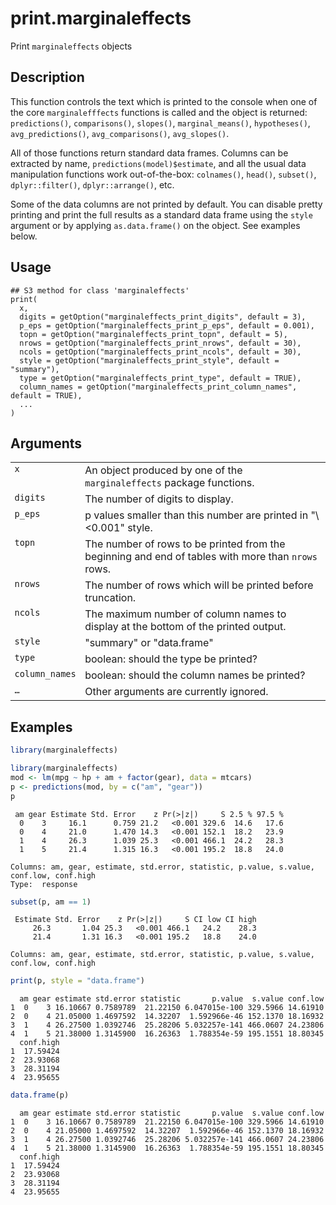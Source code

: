 
# print.marginaleffects

Print <code>marginaleffects</code> objects

## Description

This function controls the text which is printed to the console when one
of the core <code>marginalefffects</code> functions is called and the
object is returned: <code>predictions()</code>,
<code>comparisons()</code>, <code>slopes()</code>,
<code>marginal_means()</code>, <code>hypotheses()</code>,
<code>avg_predictions()</code>, <code>avg_comparisons()</code>,
<code>avg_slopes()</code>.

All of those functions return standard data frames. Columns can be
extracted by name, <code>predictions(model)$estimate</code>, and all the
usual data manipulation functions work out-of-the-box:
<code>colnames()</code>, <code>head()</code>, <code>subset()</code>,
<code>dplyr::filter()</code>, <code>dplyr::arrange()</code>, etc.

Some of the data columns are not printed by default. You can disable
pretty printing and print the full results as a standard data frame
using the <code>style</code> argument or by applying
<code>as.data.frame()</code> on the object. See examples below.

## Usage

<pre><code class='language-R'>## S3 method for class 'marginaleffects'
print(
  x,
  digits = getOption("marginaleffects_print_digits", default = 3),
  p_eps = getOption("marginaleffects_print_p_eps", default = 0.001),
  topn = getOption("marginaleffects_print_topn", default = 5),
  nrows = getOption("marginaleffects_print_nrows", default = 30),
  ncols = getOption("marginaleffects_print_ncols", default = 30),
  style = getOption("marginaleffects_print_style", default = "summary"),
  type = getOption("marginaleffects_print_type", default = TRUE),
  column_names = getOption("marginaleffects_print_column_names", default = TRUE),
  ...
)
</code></pre>

## Arguments

<table>
<tr>
<td style="white-space: nowrap; font-family: monospace; vertical-align: top">
<code id="print.marginaleffects_:_x">x</code>
</td>
<td>
An object produced by one of the <code>marginaleffects</code> package
functions.
</td>
</tr>
<tr>
<td style="white-space: nowrap; font-family: monospace; vertical-align: top">
<code id="print.marginaleffects_:_digits">digits</code>
</td>
<td>
The number of digits to display.
</td>
</tr>
<tr>
<td style="white-space: nowrap; font-family: monospace; vertical-align: top">
<code id="print.marginaleffects_:_p_eps">p_eps</code>
</td>
<td>
p values smaller than this number are printed in "\<0.001" style.
</td>
</tr>
<tr>
<td style="white-space: nowrap; font-family: monospace; vertical-align: top">
<code id="print.marginaleffects_:_topn">topn</code>
</td>
<td>
The number of rows to be printed from the beginning and end of tables
with more than <code>nrows</code> rows.
</td>
</tr>
<tr>
<td style="white-space: nowrap; font-family: monospace; vertical-align: top">
<code id="print.marginaleffects_:_nrows">nrows</code>
</td>
<td>
The number of rows which will be printed before truncation.
</td>
</tr>
<tr>
<td style="white-space: nowrap; font-family: monospace; vertical-align: top">
<code id="print.marginaleffects_:_ncols">ncols</code>
</td>
<td>
The maximum number of column names to display at the bottom of the
printed output.
</td>
</tr>
<tr>
<td style="white-space: nowrap; font-family: monospace; vertical-align: top">
<code id="print.marginaleffects_:_style">style</code>
</td>
<td>
"summary" or "data.frame"
</td>
</tr>
<tr>
<td style="white-space: nowrap; font-family: monospace; vertical-align: top">
<code id="print.marginaleffects_:_type">type</code>
</td>
<td>
boolean: should the type be printed?
</td>
</tr>
<tr>
<td style="white-space: nowrap; font-family: monospace; vertical-align: top">
<code id="print.marginaleffects_:_column_names">column_names</code>
</td>
<td>
boolean: should the column names be printed?
</td>
</tr>
<tr>
<td style="white-space: nowrap; font-family: monospace; vertical-align: top">
<code id="print.marginaleffects_:_...">…</code>
</td>
<td>
Other arguments are currently ignored.
</td>
</tr>
</table>

## Examples

``` r
library(marginaleffects)

library(marginaleffects)
mod <- lm(mpg ~ hp + am + factor(gear), data = mtcars)
p <- predictions(mod, by = c("am", "gear"))
p
```


     am gear Estimate Std. Error    z Pr(>|z|)     S 2.5 % 97.5 %
      0    3     16.1      0.759 21.2   <0.001 329.6  14.6   17.6
      0    4     21.0      1.470 14.3   <0.001 152.1  18.2   23.9
      1    4     26.3      1.039 25.3   <0.001 466.1  24.2   28.3
      1    5     21.4      1.315 16.3   <0.001 195.2  18.8   24.0

    Columns: am, gear, estimate, std.error, statistic, p.value, s.value, conf.low, conf.high 
    Type:  response 

``` r
subset(p, am == 1)
```


     Estimate Std. Error    z Pr(>|z|)     S CI low CI high
         26.3       1.04 25.3   <0.001 466.1   24.2    28.3
         21.4       1.31 16.3   <0.001 195.2   18.8    24.0

    Columns: am, gear, estimate, std.error, statistic, p.value, s.value, conf.low, conf.high 

``` r
print(p, style = "data.frame")
```

      am gear estimate std.error statistic       p.value  s.value conf.low
    1  0    3 16.10667 0.7589789  21.22150 6.047015e-100 329.5966 14.61910
    2  0    4 21.05000 1.4697592  14.32207  1.592966e-46 152.1370 18.16932
    3  1    4 26.27500 1.0392746  25.28206 5.032257e-141 466.0607 24.23806
    4  1    5 21.38000 1.3145900  16.26363  1.788354e-59 195.1551 18.80345
      conf.high
    1  17.59424
    2  23.93068
    3  28.31194
    4  23.95655

``` r
data.frame(p)
```

      am gear estimate std.error statistic       p.value  s.value conf.low
    1  0    3 16.10667 0.7589789  21.22150 6.047015e-100 329.5966 14.61910
    2  0    4 21.05000 1.4697592  14.32207  1.592966e-46 152.1370 18.16932
    3  1    4 26.27500 1.0392746  25.28206 5.032257e-141 466.0607 24.23806
    4  1    5 21.38000 1.3145900  16.26363  1.788354e-59 195.1551 18.80345
      conf.high
    1  17.59424
    2  23.93068
    3  28.31194
    4  23.95655
